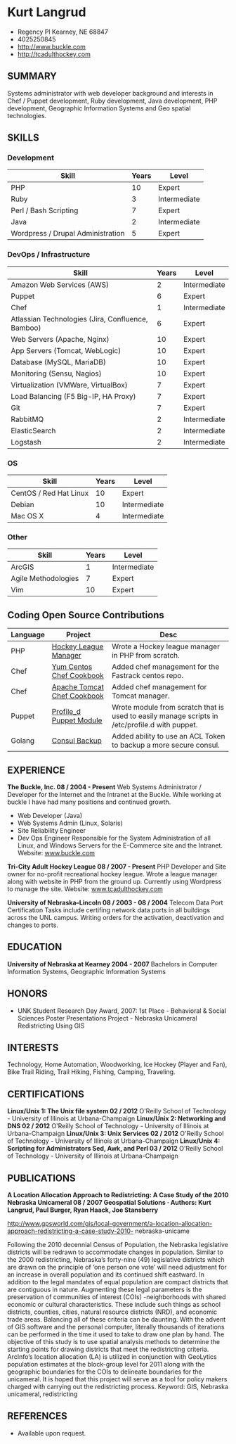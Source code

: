 # Kurt Langrud
* Regency Pl Kearney, NE 68847
* 4025250845
* http://www.buckle.com
* http://tcadulthockey.com

## SUMMARY
Systems administrator with web developer background and interests in Chef / Puppet
development, Ruby development, Java development, PHP development, Geographic
Information Systems and Geo spatial technologies.

## SKILLS
### Development
Skill   | Years   | Level
--- | --- | ---
PHP | 10 | Expert
Ruby | 3 | Intermediate
Perl / Bash Scripting | 7 | Expert
Java | 2 | Intermediate
Wordpress / Drupal Administration | 5 | Expert 

### DevOps / Infrastructure
Skill   | Years   | Level
--- | --- | ---
Amazon Web Services (AWS) | 2 | Intermediate
Puppet | 6 | Expert
Chef | 1 | Intermediate
Atlassian Technologies (Jira, Confluence, Bamboo) | 6 | Expert
Web Servers (Apache, Nginx) | 10 | Expert
App Servers (Tomcat, WebLogic) | 10 | Expert
Database (MySQL, MariaDB) | 10 | Expert
Monitoring (Sensu, Nagios) | 10 | Expert
Virtualization (VMWare, VirtualBox) | 7 | Expert
Load Balancing (F5 Big-IP, HA Proxy) | 7 | Expert
Git | 7 | Expert
RabbitMQ | 2 | Intermediate
ElasticSearch | 2 | Intermediate
Logstash | 2 | Intermediate

### OS
Skill   | Years   | Level
--- | --- | ---
CentOS / Red Hat Linux | 10 | Expert
Debian | 10 | Intermediate
Mac OS X | 4 | Intermediate

### Other
Skill   | Years   | Level
--- | --- | ---
ArcGIS | 1 | Intermediate
Agile Methodologies | 7 | Expert
Vim | 10 | Expert

## Coding Open Source Contributions
Language   | Project   | Desc
--- | --- | ---
PHP | [Hockey League Manager](https://github.com/klangrud/tcshl) | Wrote a Hockey league manager in PHP from scratch.
Chef | [Yum Centos Chef Cookbook](https://github.com/chef-cookbooks/yum-centos) | Added chef management for the Fastrack centos repo.
Chef | [Apache Tomcat Chef Cookbook](https://gitlab.com/dblessing/chef-apache_tomcat) | Added chef management for Tomcat manager.
Puppet | [Profile_d Puppet Module](https://forge.puppetlabs.com/klangrud/profile_d) | Wrote module from scratch that is used to easily manage scripts in /etc/profile.d with puppet.
Golang | [Consul Backup](https://github.com/kailunshi/consul-backup) | Added ability to use an ACL Token to backup a more secure consul.

## EXPERIENCE
**The Buckle, Inc. 08 / 2004 - Present**
Web Systems Administrator / Developer for the Internet and the Intranet at the Buckle.
While working at buckle I have had many positions and continued growth.
* Web Developer (Java)
* Web Systems Admin (Linux, Solaris)
* Site Reliability Engineer
* Dev Ops Engineer
Responsible for the System Administration of all Linux, and Windows Servers for the
E-Commerce site and the Intranet. Website: www.buckle.com

**Tri-City Adult Hockey League 08 / 2007 - Present**
PHP Developer and Site owner for no-profit recreational hockey league.  Wrote a league manager along with website in PHP from the ground up.  Currently using Wordpress to manage the site.  Website: www.tcadulthockey.com

**University of Nebraska–Lincoln 08 / 2003 - 08 / 2004**
Telecom Data Port Certification
Tasks include certifing network data ports in all buildings across the UNL campus. Writing
orders for the activation, deactivation and changes to ports.

## EDUCATION
**University of Nebraska at Kearney 2004 - 2007**
Bachelors in Computer Information Systems, Geographic Information Systems

## HONORS
* UNK Student Research Day Award, 2007: 1st Place - Behavioral & Social Sciences Poster Presentations Project - Nebraska Unicameral Redistricting Using GIS

## INTERESTS
Technology, Home Automation, Woodworking, Ice Hockey (Player and Fan), Bike Trail
Riding, Trail Hiking, Fishing, Camping, Traveling.

## CERTIFICATIONS
**Linux/Unix 1: The Unix file system 02 / 2012**
O'Reilly School of Technology - University of Illinois at Urbana-Champaign
**Linux/Unix 2: Networking and DNS 02 / 2012**
O'Reilly School of Technology - University of Illinois at Urbana-Champaign
**Linux/Unix 3: Unix Services 02 / 2012**
O'Reilly School of Technology - University of Illinois at Urbana-Champaign
**Linux/Unix 4: Scripting for Administrators Sed, Awk, and Perl 03 / 2012**
O'Reilly School of Technology - University of Illinois at Urbana-Champaign

## PUBLICATIONS
**A Location Allocation Approach to Redistricting: A Case Study of the 2010 Nebraska Unicameral 08 / 2007
Geospatial Solutions · Authors: Kurt Langrud, Paul Burger, Ryan Haack, Joe Stansberry**

http://www.gpsworld.com/gis/local-government/a-location-allocation-approach-redistricting-a-case-study-2010-
nebraska-unicame

Following the 2010 decennial Census of Population, the Nebraska legislative districts will be
redrawn to accommodate changes in population. Similar to the 2000 redistricting,
Nebraska’s forty-nine (49) legislative districts which are drawn on the principle of ‘one
person one vote’ will need adjustment for an increase in overall population and its continued
shift eastward. In addition to the legal mandates of equal population are compact districts
that are contiguous in nature. Augmenting these legal parameters is the preservation of
communities of interest (COIs) -neighborhoods with shared economic or cultural
characteristics. These include such things as school districts, counties, cities, natural resource
districts (NRD), and economic trade areas. Balancing all of these criteria can be daunting. With the advent of GIS software and the personal computer, literally thousands of iterations
can be performed in the time it used to take to draw one plan by hand. The objective of this
study is to use spatial analysis methods to determine the starting points for drawing districts
that meet the redistricting criteria. ArcInfo’s location allocation (LA) is utilized in
conjunction with GeoLytics population estimates at the block-group level for 2011 along
with the geographic boundaries for the COIs to delineate boundaries for the unicameral. It is
hoped that this project will serve as a tool for policy makers charged with carrying out the
redistricting process. Keyword: GIS, Nebraska unicameral, redistricting

## REFERENCES
 * Available upon request.
